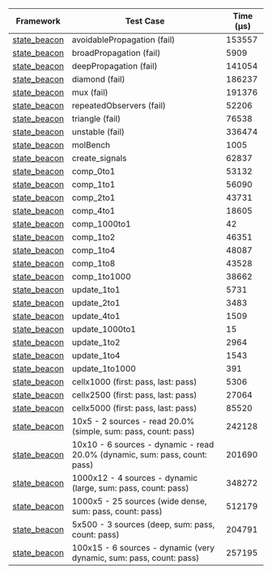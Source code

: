 | Framework | Test Case | Time (μs) |
| --- | --- | --- |
| [state_beacon](https://github.com/jinyus/dart_beacon) | avoidablePropagation (fail) | 153557 |
| [state_beacon](https://github.com/jinyus/dart_beacon) | broadPropagation (fail) | 5909 |
| [state_beacon](https://github.com/jinyus/dart_beacon) | deepPropagation (fail) | 141054 |
| [state_beacon](https://github.com/jinyus/dart_beacon) | diamond (fail) | 186237 |
| [state_beacon](https://github.com/jinyus/dart_beacon) | mux (fail) | 191376 |
| [state_beacon](https://github.com/jinyus/dart_beacon) | repeatedObservers (fail) | 52206 |
| [state_beacon](https://github.com/jinyus/dart_beacon) | triangle (fail) | 76538 |
| [state_beacon](https://github.com/jinyus/dart_beacon) | unstable (fail) | 336474 |
| [state_beacon](https://github.com/jinyus/dart_beacon) | molBench | 1005 |
| [state_beacon](https://github.com/jinyus/dart_beacon) | create_signals | 62837 |
| [state_beacon](https://github.com/jinyus/dart_beacon) | comp_0to1 | 53132 |
| [state_beacon](https://github.com/jinyus/dart_beacon) | comp_1to1 | 56090 |
| [state_beacon](https://github.com/jinyus/dart_beacon) | comp_2to1 | 43731 |
| [state_beacon](https://github.com/jinyus/dart_beacon) | comp_4to1 | 18605 |
| [state_beacon](https://github.com/jinyus/dart_beacon) | comp_1000to1 | 42 |
| [state_beacon](https://github.com/jinyus/dart_beacon) | comp_1to2 | 46351 |
| [state_beacon](https://github.com/jinyus/dart_beacon) | comp_1to4 | 48087 |
| [state_beacon](https://github.com/jinyus/dart_beacon) | comp_1to8 | 43528 |
| [state_beacon](https://github.com/jinyus/dart_beacon) | comp_1to1000 | 38662 |
| [state_beacon](https://github.com/jinyus/dart_beacon) | update_1to1 | 5731 |
| [state_beacon](https://github.com/jinyus/dart_beacon) | update_2to1 | 3483 |
| [state_beacon](https://github.com/jinyus/dart_beacon) | update_4to1 | 1509 |
| [state_beacon](https://github.com/jinyus/dart_beacon) | update_1000to1 | 15 |
| [state_beacon](https://github.com/jinyus/dart_beacon) | update_1to2 | 2964 |
| [state_beacon](https://github.com/jinyus/dart_beacon) | update_1to4 | 1543 |
| [state_beacon](https://github.com/jinyus/dart_beacon) | update_1to1000 | 391 |
| [state_beacon](https://github.com/jinyus/dart_beacon) | cellx1000 (first: pass, last: pass) | 5306 |
| [state_beacon](https://github.com/jinyus/dart_beacon) | cellx2500 (first: pass, last: pass) | 27064 |
| [state_beacon](https://github.com/jinyus/dart_beacon) | cellx5000 (first: pass, last: pass) | 85520 |
| [state_beacon](https://github.com/jinyus/dart_beacon) | 10x5 - 2 sources - read 20.0% (simple, sum: pass, count: pass) | 242128 |
| [state_beacon](https://github.com/jinyus/dart_beacon) | 10x10 - 6 sources - dynamic - read 20.0% (dynamic, sum: pass, count: pass) | 201690 |
| [state_beacon](https://github.com/jinyus/dart_beacon) | 1000x12 - 4 sources - dynamic (large, sum: pass, count: pass) | 348272 |
| [state_beacon](https://github.com/jinyus/dart_beacon) | 1000x5 - 25 sources (wide dense, sum: pass, count: pass) | 512179 |
| [state_beacon](https://github.com/jinyus/dart_beacon) | 5x500 - 3 sources (deep, sum: pass, count: pass) | 204791 |
| [state_beacon](https://github.com/jinyus/dart_beacon) | 100x15 - 6 sources - dynamic (very dynamic, sum: pass, count: pass) | 257195 |
